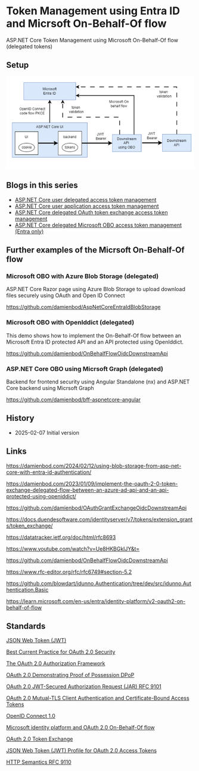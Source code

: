 # Token Management using Entra ID and Micrsoft On-Behalf-Of flow

ASP.NET Core Token Management using Microsoft On-Behalf-Of flow (delegated tokens)

## Setup

![ASP.NET Core access token management](https://github.com/damienbod/token-mgmt-ui-delegated-obo-entra/blob/main/images/context.png)

## Blogs in this series

- [ASP.NET Core user delegated access token management](https://damienbod.com/2025/01/15/asp-net-core-user-delegated-access-token-management/)
- [ASP.NET Core user application access token management](https://damienbod.com/2025/01/20/asp-net-core-user-application-access-token-management/)
- [ASP.NET Core delegated OAuth token exchange access token management](https://damienbod.com)
- [ASP.NET Core delegated Microsoft OBO access token management (Entra only)](https://damienbod.com)

## Further examples of the Micrsoft On-Behalf-Of flow

### Microsoft OBO with Azure Blob Storage (delegated)

ASP.NET Core Razor page using Azure Blob Storage to upload download files securely using OAuth and Open ID Connect

https://github.com/damienbod/AspNetCoreEntraIdBlobStorage

### Microsoft OBO with OpenIddict (delegated)

This demo shows how to implement the On-Behalf-Of flow between an Microsoft Entra ID protected API and an API protected using OpenIddict.

https://github.com/damienbod/OnBehalfFlowOidcDownstreamApi

### ASP.NET Core OBO using Micrsoft Graph (delegated)

Backend for frontend security using Angular Standalone (nx) and ASP.NET Core backend using Micrsoft Graph

https://github.com/damienbod/bff-aspnetcore-angular

## History

- 2025-02-07 Initial version

## Links

https://damienbod.com/2024/02/12/using-blob-storage-from-asp-net-core-with-entra-id-authentication/

https://damienbod.com/2023/01/09/implement-the-oauth-2-0-token-exchange-delegated-flow-between-an-azure-ad-api-and-an-api-protected-using-openiddict/

https://github.com/damienbod/OAuthGrantExchangeOidcDownstreamApi

https://docs.duendesoftware.com/identityserver/v7/tokens/extension_grants/token_exchange/

https://datatracker.ietf.org/doc/html/rfc8693

https://www.youtube.com/watch?v=Ue8HKBGkIJY&t=

https://github.com/damienbod/OnBehalfFlowOidcDownstreamApi

https://www.rfc-editor.org/rfc/rfc6749#section-5.2

https://github.com/blowdart/idunno.Authentication/tree/dev/src/idunno.Authentication.Basic

https://learn.microsoft.com/en-us/entra/identity-platform/v2-oauth2-on-behalf-of-flow

## Standards

[JSON Web Token (JWT)](https://datatracker.ietf.org/doc/html/rfc7519)

[Best Current Practice for OAuth 2.0 Security](https://datatracker.ietf.org/doc/rfc9700/)

[The OAuth 2.0 Authorization Framework](https://datatracker.ietf.org/doc/html/rfc6749)

[OAuth 2.0 Demonstrating Proof of Possession DPoP](https://datatracker.ietf.org/doc/html/rfc9449)

[OAuth 2.0 JWT-Secured Authorization Request (JAR) RFC 9101](https://datatracker.ietf.org/doc/rfc9101/)

[OAuth 2.0 Mutual-TLS Client Authentication and Certificate-Bound Access Tokens](https://datatracker.ietf.org/doc/html/rfc8705)

[OpenID Connect 1.0](https://openid.net/specs/openid-connect-core-1_0-final.html)

[Microsoft identity platform and OAuth 2.0 On-Behalf-Of flow](/azure/active-directory/develop/v2-oauth2-on-behalf-of-flow)

[OAuth 2.0 Token Exchange](https://datatracker.ietf.org/doc/html/rfc8693)

[JSON Web Token (JWT) Profile for OAuth 2.0 Access Tokens](https://datatracker.ietf.org/doc/html/rfc9068)

[HTTP Semantics RFC 9110](https://datatracker.ietf.org/doc/html/rfc9110#section-15.5.2)

